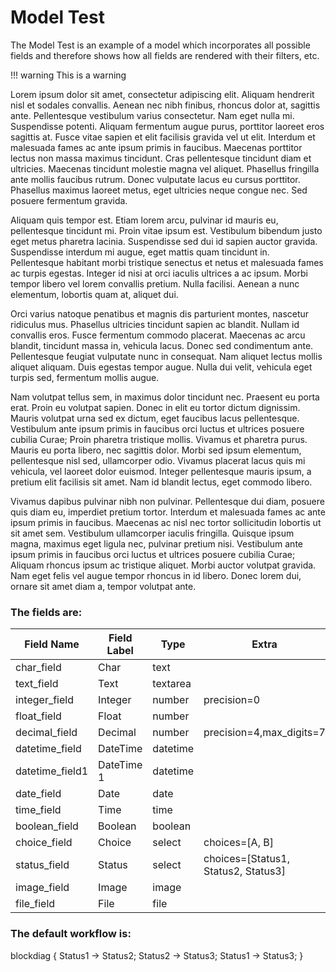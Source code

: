 # Model Test

The Model Test is an example of a model which incorporates all possible fields and therefore shows how all fields are rendered with their filters, etc.

!!! warning
    This is a warning

Lorem ipsum dolor sit amet, consectetur adipiscing elit. Aliquam hendrerit nisl et sodales convallis. Aenean nec nibh finibus, rhoncus dolor at, sagittis ante. Pellentesque vestibulum varius consectetur. Nam eget nulla mi. Suspendisse potenti. Aliquam fermentum augue purus, porttitor laoreet eros sagittis at. Fusce vitae sapien et elit facilisis gravida vel ut elit. Interdum et malesuada fames ac ante ipsum primis in faucibus. Maecenas porttitor lectus non massa maximus tincidunt. Cras pellentesque tincidunt diam et ultricies. Maecenas tincidunt molestie magna vel aliquet. Phasellus fringilla ante mollis faucibus rutrum. Donec vulputate lacus eu cursus porttitor. Phasellus maximus laoreet metus, eget ultricies neque congue nec. Sed posuere fermentum gravida.

Aliquam quis tempor est. Etiam lorem arcu, pulvinar id mauris eu, pellentesque tincidunt mi. Proin vitae ipsum est. Vestibulum bibendum justo eget metus pharetra lacinia. Suspendisse sed dui id sapien auctor gravida. Suspendisse interdum mi augue, eget mattis quam tincidunt in. Pellentesque habitant morbi tristique senectus et netus et malesuada fames ac turpis egestas. Integer id nisi at orci iaculis ultrices a ac ipsum. Morbi tempor libero vel lorem convallis pretium. Nulla facilisi. Aenean a nunc elementum, lobortis quam at, aliquet dui.

Orci varius natoque penatibus et magnis dis parturient montes, nascetur ridiculus mus. Phasellus ultricies tincidunt sapien ac blandit. Nullam id convallis eros. Fusce fermentum commodo placerat. Maecenas ac arcu blandit, tincidunt massa in, vehicula lacus. Donec sed condimentum ante. Pellentesque feugiat vulputate nunc in consequat. Nam aliquet lectus mollis aliquet aliquam. Duis egestas tempor augue. Nulla dui velit, vehicula eget turpis sed, fermentum mollis augue.

Nam volutpat tellus sem, in maximus dolor tincidunt nec. Praesent eu porta erat. Proin eu volutpat sapien. Donec in elit eu tortor dictum dignissim. Mauris volutpat urna sed ex dictum, eget faucibus lacus pellentesque. Vestibulum ante ipsum primis in faucibus orci luctus et ultrices posuere cubilia Curae; Proin pharetra tristique mollis. Vivamus et pharetra purus. Mauris eu porta libero, nec sagittis dolor. Morbi sed ipsum elementum, pellentesque nisl sed, ullamcorper odio. Vivamus placerat lacus quis mi vehicula, vel laoreet dolor euismod. Integer pellentesque mauris ipsum, a pretium elit facilisis sit amet. Nam id blandit lectus, eget commodo libero.

Vivamus dapibus pulvinar nibh non pulvinar. Pellentesque dui diam, posuere quis diam eu, imperdiet pretium tortor. Interdum et malesuada fames ac ante ipsum primis in faucibus. Maecenas ac nisl nec tortor sollicitudin lobortis ut sit amet sem. Vestibulum ullamcorper iaculis fringilla. Quisque ipsum magna, maximus eget ligula nec, pulvinar pretium nisi. Vestibulum ante ipsum primis in faucibus orci luctus et ultrices posuere cubilia Curae; Aliquam rhoncus ipsum ac tristique aliquet. Morbi auctor volutpat gravida. Nam eget felis vel augue tempor rhoncus in id libero. Donec lorem dui, ornare sit amet diam a, tempor volutpat ante.

### The fields are:

| Field Name      | Field Label | Type     | Extra                               |
|-----------------|-------------|----------|-------------------------------------|
| char_field      | Char        | text     |                                     |
| text_field      | Text        | textarea |                                     |
| integer_field   | Integer     | number   | precision=0                         |
| float_field     | Float       | number   |                                     |
| decimal_field   | Decimal     | number   | precision=4,max_digits=7            |
| datetime_field  | DateTime    | datetime |                                     |
| datetime_field1 | DateTime 1  | datetime |                                     |
| date_field      | Date        | date     |                                     |
| time_field      | Time        | time     |                                     |
| boolean_field   | Boolean     | boolean  |                                     |
| choice_field    | Choice      | select   | choices=[A, B]                      |
| status_field    | Status      | select   | choices=[Status1, Status2, Status3] |
| image_field     | Image       | image    |                                     |
| file_field      | File        | file     |                                     |

### The default workflow is:

blockdiag {
    Status1 -> Status2;
    Status2 -> Status3;
    Status1 -> Status3;
}